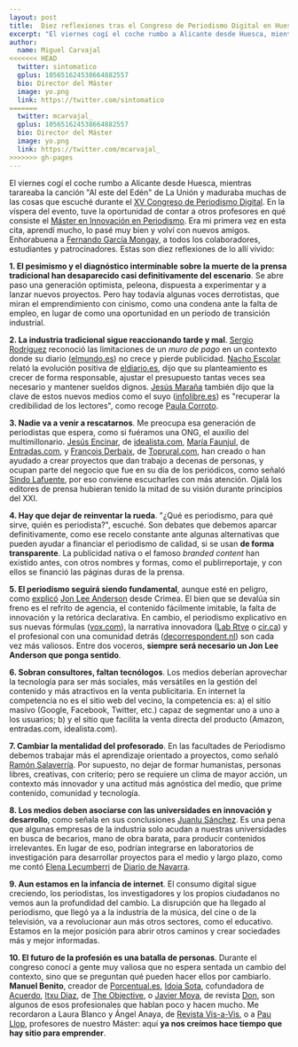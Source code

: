 ```yaml
---
layout: post
title:  Diez reflexiones tras el Congreso de Periodismo Digital en Huesca
excerpt: "El viernes cogí el coche rumbo a Alicante desde Huesca, mientras tarareaba la canción Al este del Edén de La Unión y maduraba muchas de las cosas que escuché durante el XV Congreso de Periodismo Digital. Antes del evento, tuve la oportunidad de contar a otros profesores en qué consiste el Máster en Innovación en Periodismo. Era mi primera vez en esta cita, aprendí mucho, lo pasé muy bien y volví con nuevos amigos. Enhorabuena a Fernando García Mongay, a todos los colaboradores, estudiantes y patrocinadores. Estas son diez reflexiones de lo allí vivido."
author:
  name: Miguel Carvajal
<<<<<<< HEAD
  twitter: sintomatico
  gplus: 105651624538664882557 
  bio: Director del Máster
  image: yo.png
  link: https://twitter.com/sintomatico
=======
  twitter: mcarvajal_
  gplus: 105651624538664882557 
  bio: Director del Máster
  image: yo.png
  link: https://twitter.com/mcarvajal_
>>>>>>> gh-pages
---
```

El viernes cogí el coche rumbo a Alicante desde Huesca, mientras tarareaba la canción "Al este del Edén" de La Unión y maduraba muchas de las cosas que escuché durante el [XV Congreso de Periodismo Digital](http://www.congresoperiodismo.com/). En la víspera del evento, tuve la oportunidad de contar a otros profesores en qué consiste el [Máster en Innovación en Periodismo](http://mip.umh.es). Era mi primera vez en esta cita, aprendí mucho, lo pasé muy bien y volví con nuevos amigos. Enhorabuena a [Fernando García Mongay](https://twitter.com/mongay55), a todos los colaboradores, estudiantes y patrocinadores. Estas son diez reflexiones de lo allí vivido:

**1. El pesimismo y el diagnóstico interminable sobre la muerte de la prensa tradicional han desaparecido casi definitivamente del escenario**. Se abre paso una generación optimista, peleona, dispuesta a experimentar y a lanzar nuevos proyectos. Pero hay todavía algunas voces derrotistas, que miran el emprendimiento con cinismo, como una condena ante la falta de empleo, en lugar de como una oportunidad en un período de transición industrial.

**2. La industria tradicional sigue reaccionando tarde y mal**. [Sergio Rodríguez](https://twitter.com/SergioRS) reconoció las limitaciones de un _muro de pago_ en un contexto donde su diario ([elmundo.es](http://www.elmundo.es)) no crece y pierde publicidad. [Nacho Escolar](https://twitter.com/iescolar) relató la evolución positiva de [eldiario.es](http://www.eldiario.es), dijo que su planteamiento es crecer de forma responsable, ajustar el presupuesto tantas veces sea necesario y mantener sueldos dignos. [Jesús Maraña](https://twitter.com/jesusmarana) también dijo que la clave de estos nuevos medios como el suyo ([infolibre.es](http://www.infolibre.es)) es "recuperar la credibilidad de los lectores", como recoge [Paula Corroto](http://bit.ly/1odwySn). 

**3. Nadie va a venir a rescatarnos**. Me preocupa esa generación de periodistas que espera, como si fuéramos una ONG, el auxilio del multimillonario. [Jesús Encinar](https://twitter.com/JesusEncinar), de [idealista.com](http://www.idealista.com), [María Faunjul](https://twitter.com/fanjulmaria), de [Entradas.com](http://www.entradas.com/), y [François Derbaix](https://twitter.com/fderbaix), de [Toprural.com](http://www.toprural.com/), han creado o han ayudado a crear proyectos que dan trabajo a decenas de personas, y ocupan parte del negocio que fue en su día de los periódicos, como señaló [Sindo Lafuente](https://twitter.com/sindolafuente), por eso conviene escucharles con más atención. Ojalá los editores de prensa hubieran tenido la mitad de su visión durante principios del XXI. 

**4. Hay que dejar de reinventar la rueda**. "¿Qué es periodismo, para qué sirve, quién es periodista?", escuché. Son debates que debemos aparcar definitivamente, como ese recelo constante ante algunas alternativas que pueden ayudar a financiar el periodismo de calidad, si se usan **de forma transparente**. La publicidad nativa o el famoso _branded content_ han existido antes, con otros nombres y formas, como el publirreportaje, y con ellos se financió las páginas duras de la prensa.

**5. El periodismo seguirá siendo fundamental**, aunque esté en peligro, como [explicó](https://www.youtube.com/watch?v=pPbhN3YNcpc) [Jon Lee Anderson](http://nyr.kr/1odG87P) desde Crimea. El bien que se devalúa sin freno es el refrito de agencia, el contenido fácilmente imitable, la falta de innovación y la retórica declarativa. En cambio, el periodismo explicativo en sus nuevas fórmulas ([vox.com](http://www.vox.com/)), la narrativa innovadora ([Lab Rtve](https://twitter.com/lab_rtvees) o [cir.ca](http://www.cir.ca/)) y el profesional con una comunidad detrás ([decorrespondent.nl](https://decorrespondent.nl/home)) son cada vez más valiosos. Entre dos voceros, **siempre será necesario un Jon Lee Anderson que ponga sentido**.

**6. Sobran consultores, faltan tecnólogos**. Los medios deberían aprovechar la tecnología para ser más sociales, más versátiles en la gestión del contenido y más atractivos en la venta publicitaria. En internet la competencia no es el sitio web del vecino, la competencia es: a) el sitio masivo (Google, Facebook, Twitter, etc.) capaz de segmentar uno a uno a los usuarios; b) y el sitio que facilita la venta directa del producto (Amazon, entradas.com, idealista.com). 

**7. Cambiar la mentalidad del profesorado**. En las facultades de Periodismo debemos trabajar más el aprendizaje orientado a proyectos, como señaló [Ramón Salaverría](https://twitter.com/rsalaverria). Por supuesto, no dejar de formar humanistas, personas libres, creativas, con criterio; pero se requiere un clima de mayor acción, un contexto más innovador y una actitud más agnóstica del medio, que prime contenido, comunidad y tecnología. 

**8. Los medios deben asociarse con las universidades en innovación y desarrollo**, como señala en sus conclusiones [Juanlu Sánchez](http://bit.ly/1odsBx5). Es una pena que algunas empresas de la industria solo acudan a nuestras universidades en busca de becarios, mano de obra barata, para producir contenidos irrelevantes. En lugar de eso, podrían integrarse en laboratorios de investigación para desarrollar proyectos para el medio y largo plazo, como me contó [Elena Lecumberri](https://twitter.com/elenalecumberri) de [Diario de Navarra](http://www.diariodenavarra.es/noticias/mas_actualidad/cultura/2013/10/17/diario_navarra_estrena_laboratorio_periodismo_133683_1034.html).

**9. Aun estamos en la infancia de internet**. El consumo digital sigue creciendo, los periodistas, los investigadores y los propios ciudadanos no vemos aun la profundidad del cambio. La disrupción que ha llegado al periodismo, que llegó ya a la industria de la música, del cine o de la televisión, va a revolucionar aun más otros sectores, como el educativo. Estamos en la mejor posición para abrir otros caminos y crear sociedades más y mejor informadas. 

**10. El futuro de la profesión es una batalla de personas**. Durante el congreso conocí a gente muy valiosa que no espera sentada un cambio del contexto, sino que se preguntan qué pueden hacer ellos por cambiarlo. **Manuel Benito**, creador de [Porcentual.es](http://www.porcentual.es/), [Idoia Sota](https://twitter.com/IdoiaSota), cofundadora de [Acuerdo](http://pissedoffreaders.com/es), [Itxu Diaz](https://twitter.com/itxudiaz), de [The Objective](http://theobjective.com/es/), o [Javier Moya](https://twitter.com/javiermoya), de revista [Don](http://www.revistadon.com/), son algunos de esos profesionales que hablan poco y hacen mucho. Me recordaron a Laura Blanco y Ángel Anaya, de [Revista Vis-a-Vis](http://www.vis-a-vis.es/), o a [Pau Llop](https://twitter.com/paullop), profesores de nuestro Máster: aquí **ya nos creímos hace tiempo que hay sitio para emprender**.